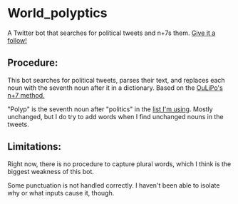 # World_polyptics
A Twitter bot that searches for political tweets and n+7s them. [Give it a follow!](https://twitter.com/US_polyps)

## Procedure:

This bot searches for political tweets, parses their text, and replaces each noun with the seventh noun after it in a dictionary. Based on the [OuLiPo's n+7 method.](https://en.wikipedia.org/wiki/Oulipo#Constraints)

"Polyp" is the seventh noun after "politics" in the [list I'm using](http://www.desiquintans.com/nounlist). Mostly unchanged, but I do try to add words when I find unchanged nouns in the tweets.

## Limitations:

Right now, there is no procedure to capture plural words, which I think is the biggest weakness of this bot.

Some punctuation is not handled correctly. I haven't been able to isolate why or what inputs cause it, though.

